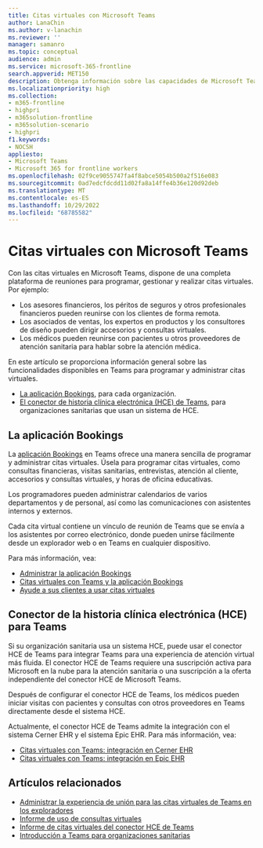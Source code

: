 ```yaml
---
title: Citas virtuales con Microsoft Teams
author: LanaChin
ms.author: v-lanachin
ms.reviewer: ''
manager: samanro
ms.topic: conceptual
audience: admin
ms.service: microsoft-365-frontline
search.appverid: MET150
description: Obtenga información sobre las capacidades de Microsoft Teams para programar y administrar citas virtuales.
ms.localizationpriority: high
ms.collection:
- m365-frontline
- highpri
- m365solution-frontline
- m365solution-scenario
- highpri
f1.keywords:
- NOCSH
appliesto:
- Microsoft Teams
- Microsoft 365 for frontline workers
ms.openlocfilehash: 02f9ce9055747fa4f8abce5054b500a2f516e083
ms.sourcegitcommit: 0ad7edcfdcdd11d02fa8a14ffe4b36e120d92deb
ms.translationtype: MT
ms.contentlocale: es-ES
ms.lasthandoff: 10/29/2022
ms.locfileid: "68785582"
---
```

# <a name="virtual-appointments-with-microsoft-teams"></a>Citas virtuales con Microsoft Teams

Con las citas virtuales en Microsoft Teams, dispone de una completa plataforma de reuniones para programar, gestionar y realizar citas virtuales. Por ejemplo:

- Los asesores financieros, los péritos de seguros y otros profesionales financieros pueden reunirse con los clientes de forma remota.
- Los asociados de ventas, los expertos en productos y los consultores de diseño pueden dirigir accesorios y consultas virtuales.
- Los médicos pueden reunirse con pacientes u otros proveedores de atención sanitaria para hablar sobre la atención médica.

En este artículo se proporciona información general sobre las funcionalidades disponibles en Teams para programar y administrar citas virtuales.

- [La aplicación Bookings](#the-bookings-app), para cada organización.
- [El conector de historia clínica electrónica (HCE) de Teams](#teams-electronic-health-record-ehr-connector), para organizaciones sanitarias que usan un sistema de HCE.

## <a name="the-bookings-app"></a>La aplicación Bookings

La [aplicación Bookings](https://support.microsoft.com/office/what-is-bookings-42d4e852-8e99-4d8f-9b70-d7fc93973cb5) en Teams ofrece una manera sencilla de programar y administrar citas virtuales. Úsela para programar citas virtuales, como consultas financieras, visitas sanitarias, entrevistas, atención al cliente, accesorios y consultas virtuales, y horas de oficina educativas.

Los programadores pueden administrar calendarios de varios departamentos y de personal, así como las comunicaciones con asistentes internos y externos.

Cada cita virtual contiene un vínculo de reunión de Teams que se envía a los asistentes por correo electrónico, donde pueden unirse fácilmente desde un explorador web o en Teams en cualquier dispositivo.

Para más información, vea:

- [Administrar la aplicación Bookings](/microsoftteams/bookings-app-admin?bc=/microsoft-365/frontline/breadcrumb/toc.json&toc=/microsoft-365/frontline/toc.json)
- [Citas virtuales con Teams y la aplicación Bookings](bookings-virtual-visits.md)
- [Ayude a sus clientes a usar citas virtuales](virtual-appointments-toolkit.md)

## <a name="teams-electronic-health-record-ehr-connector"></a>Conector de la historia clínica electrónica (HCE) para Teams

Si su organización sanitaria usa un sistema HCE, puede usar el conector HCE de Teams para integrar Teams para una experiencia de atención virtual más fluida. El conector HCE de Teams requiere una suscripción activa para Microsoft en la nube para la atención sanitaria o una suscripción a la oferta independiente del conector HCE de Microsoft Teams.

Después de configurar el conector HCE de Teams, los médicos pueden iniciar visitas con pacientes y consultas con otros proveedores en Teams directamente desde el sistema HCE.

Actualmente, el conector HCE de Teams admite la integración con el sistema Cerner EHR y el sistema Epic EHR. Para más información, vea:

- [Citas virtuales con Teams: integración en Cerner EHR](ehr-admin-cerner.md)
- [Citas virtuales con Teams: integración en Epic EHR](ehr-admin-epic.md)

## <a name="related-articles"></a>Artículos relacionados

- [Administrar la experiencia de unión para las citas virtuales de Teams en los exploradores](browser-join.md)
- [Informe de uso de consultas virtuales](virtual-visits-usage-report.md)
- [Informe de citas virtuales del conector HCE de Teams](ehr-connector-report.md)
- [Introducción a Teams para organizaciones sanitarias](teams-in-hc.md)